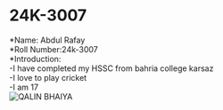 # 24K-3007
*Name: Abdul Rafay<br>
*Roll Number:24k-3007<br>
*Introduction:<br>
-I have completed my HSSC from bahria college karsaz<br>
-I love to play cricket<br>
-I am 17<br>
![QALIN BHAIYA](https://wallpaperaccess.com/download/kaleen-bhaiya-4530449)
